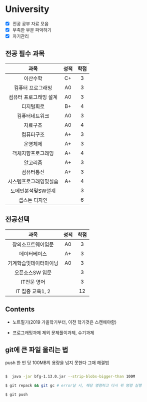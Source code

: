 # University

- [x] 전공 공부 자료 모음
- [x] 부족한 부분 파악하기
- [x] 자기관리

## 전공 필수 과목

<table stype = "border:1px solid green; text-align:center">
  <thead>
    <tr>
      <th style = "text-align:center">과목</th>
      <th style = "text-align:center">성적</th>
      <th style = "text-align:center">학점</th>
    </tr>
  </thead>
  <tbody>
    <tr>
      <td style="text-align:center">이산수학</td>
      <td style="text-align:center">C+</td>
      <td style="text-align:center">3</td>
    </tr>
     <tr>
      <td style="text-align:center">컴퓨터 프로그래밍</td>
      <td style="text-align:center">A0</td>
      <td style="text-align:center">3</td>
    </tr>
     <tr>
      <td style="text-align:center">컴퓨터 프로그래밍 설계</td>
      <td style="text-align:center">A0</td>
      <td style="text-align:center">3</td>
    </tr>
     <tr>
      <td style="text-align:center">디지털회로</td>
      <td style="text-align:center">B+</td>
      <td style="text-align:center">4</td>
    </tr>
     <tr>
      <td style ="text-align:center">컴퓨터네트워크</td>
      <td style ="text-align:center">A0</td>
      <td style ="text-align:center">3</td>
    </tr>
     <tr>
      <td style ="text-align:center">자료구조</td>
      <td style ="text-align:center">A0</td>
      <td style ="text-align:center">4</td>
    </tr>
     <tr>
      <td style ="text-align : center">컴퓨터구조</td>
      <td style ="text-align : center">A+</td>
      <td style ="text-align : center">3</td>
    </tr>
     <tr>
      <td style ="text-align:center">운영체제</td>
      <td style ="text-align:center">A+</td>
      <td style ="text-align:center">3</td>
    </tr>
     <tr>
      <td style ="text-align:center">객체지향프로그래밍</td>
      <td style ="text-align:center">A+</td>
      <td style ="text-align:center">4</td>
    </tr>
     <tr>
      <td style ="text-align:center">알고리즘</td>
      <td style ="text-align:center">A+</td>
      <td style ="text-align:center">3</td>
    </tr>
     <tr>
      <td style ="text-align:center">컴퓨터통신</td>
      <td style ="text-align:center">A+</td>
      <td style ="text-align:center">3</td>
    </tr>
     <tr>
      <td style ="text-align:center">시스템프로그래밍및실습</td>
      <td style ="text-align:center">A+</td>
      <td style ="text-align:center">4</td>
    </tr>
     <tr>
      <td style ="text-align:center">도메인분석및SW설계</td>
      <td style ="text-align:center"></td>
      <td style ="text-align:center">3</td>
    </tr>
     <tr>
      <td style ="text-align:center">캡스톤 디자인</td>
      <td style ="text-align:center"></td>
      <td style ="text-align:center">6</td>
    </tr>
  </tbody>
</table>

## 전공선택
<table stype = "border:1px solid green; text-align:center">
  <thead>
    <tr>
      <th style = "text-align:center">과목</th>
      <th style = "text-align:center">성적</th>
      <th style = "text-align:center">학점</th>
    </tr>
  </thead>
  <tbody>
    <tr>
      <td style="text-align:center">창의소프트웨어입문</td>
      <td style="text-align:center">A0</td>
      <td style="text-align:center">3</td>
    </tr>
    <tr>
      <td style="text-align:center">데이터베이스</td>
      <td style="text-align:center">A+</td>
      <td style="text-align:center">3</td>
    </tr>
    <tr>
      <td style="text-align:center">기계학습및데이터마이닝</td>
      <td style="text-align:center">A0</td>
      <td style="text-align:center">3</td>
    </tr>
    <tr>
      <td style="text-align:center">오픈소스SW 입문</td>
      <td style="text-align:center"> </td>
      <td style="text-align:center">3</td>
    </tr>
      <tr>
      <td style="text-align:center">IT전문 영어</td>
      <td style="text-align:center"></td>
      <td style="text-align:center">3</td>
    </tr>
     <tr>
      <td style="text-align:center">IT 집중 교육1, 2</td>
      <td style="text-align:center"></td>
      <td style="text-align:center">12</td>
    </tr>
  </tbody>
</table>

## Contents

+ 노트필기(2019 가을학기부터, 이전 학기것은 스캔해야함)

+ 프로그래밍과제 제외 문제풀이과제, 수기과제 

## git에 큰 파일 올리는 법

push 한 번 당 100MB의 용량을 넘지 못한다 그때 해결법

```bash

$  java -jar bfg-1.13.0.jar --strip-blobs-bigger-than 100M

$ git repack && git gc # error날 시, 해당 명령하고 다시 위 명령 실행

$ git push

```